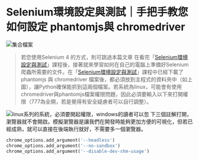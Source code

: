 # Selenium環境設定與測試｜手把手教您如何設定 phantomjs與 chromedriver
![集合檔案](https://i.imgur.com/R8oPW16.png)
> 若您使用Selenium 4 的方式，則可跳過本篇文章
在看完「[Selenium環境設定與測試](/class?c=3&a=93)」課程後，接著就來學習如何在自己的電腦上準備好Selenium爬蟲所需要的文件。在「[Selenium環境設定與測試](/class?c=3&a=93)」課程中已經下載了 phantomjs 與 chromedriver 檔案後，都必須放到主程式的資料夾中（如上圖），讓Python確保能抓到這兩個檔案。若系統為linux，可能會有使用chromedriver與phantomjs檔案權限問題，因此必須要輸入以下來打開權限（777為全開，若是覺得有安全疑慮者可以自行調整）。

![linux系列的系統，必須要開起權限，windows的讀者可以忽](https://i.imgur.com/u144Ya1.png)
下三個註解打開，瀏覽器就不會開啟。模擬瀏覽器是讓我們在開發時能夠更加方便的可視化，但若已經成熟，就可以直接在後端執行就好，不需要多一個瀏覽器。
```python
chrome_options.add_argument('--headless')
chrome_options.add_argument('--no-sandbox')
chrome_options.add_argument('--disable-dev-shm-usage')
```
